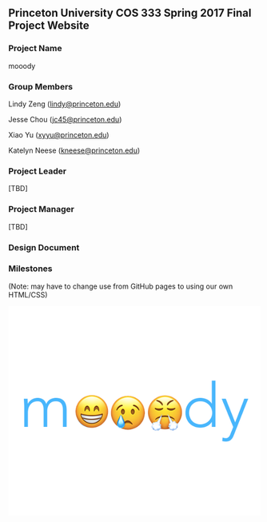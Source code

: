 ## Princeton University COS 333 Spring 2017 Final Project Website

### Project Name
mooody

### Group Members
Lindy Zeng (lindy@princeton.edu)

Jesse Chou (jc45@princeton.edu)

Xiao Yu (xyyu@princeton.edu)

Katelyn Neese (kneese@princeton.edu)

### Project Leader
[TBD]

### Project Manager
[TBD]

### Design Document

### Milestones

(Note: may have to change use from GitHub pages to using our own HTML/CSS)

![mooody logo](mooody.png)
